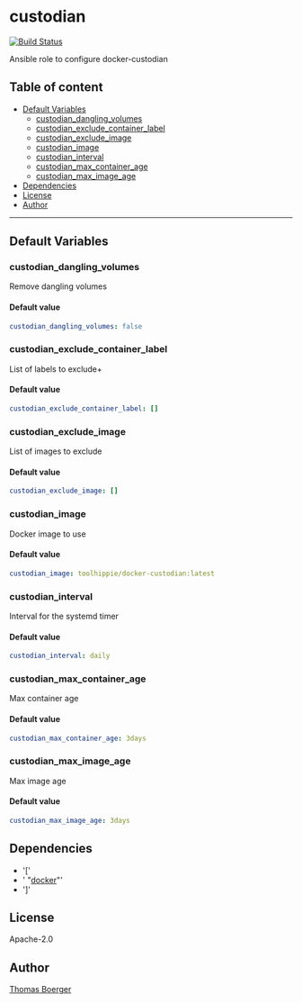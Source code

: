 # custodian

[![Build Status](https://cloud.drone.io/api/badges/rolehippie/custodian/status.svg)](https://cloud.drone.io/rolehippie/custodian)

Ansible role to configure docker-custodian

## Table of content

* [Default Variables](#default-variables)
  * [custodian_dangling_volumes](#custodian_dangling_volumes)
  * [custodian_exclude_container_label](#custodian_exclude_container_label)
  * [custodian_exclude_image](#custodian_exclude_image)
  * [custodian_image](#custodian_image)
  * [custodian_interval](#custodian_interval)
  * [custodian_max_container_age](#custodian_max_container_age)
  * [custodian_max_image_age](#custodian_max_image_age)
* [Dependencies](#dependencies)
* [License](#license)
* [Author](#author)

---

## Default Variables

### custodian_dangling_volumes

Remove dangling volumes

#### Default value

```YAML
custodian_dangling_volumes: false
```

### custodian_exclude_container_label

List of labels to exclude+

#### Default value

```YAML
custodian_exclude_container_label: []
```

### custodian_exclude_image

List of images to exclude

#### Default value

```YAML
custodian_exclude_image: []
```

### custodian_image

Docker image to use

#### Default value

```YAML
custodian_image: toolhippie/docker-custodian:latest
```

### custodian_interval

Interval for the systemd timer

#### Default value

```YAML
custodian_interval: daily
```

### custodian_max_container_age

Max container age

#### Default value

```YAML
custodian_max_container_age: 3days
```

### custodian_max_image_age

Max image age

#### Default value

```YAML
custodian_max_image_age: 3days
```

## Dependencies

- '['
- '  "[docker](https://github.com/rolehippie/docker)"'
- ']'

## License

Apache-2.0

## Author

[Thomas Boerger](https://github.com/tboerger)
